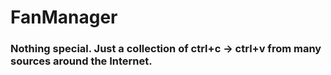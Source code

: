 # FanManager
### Nothing special. Just a collection of ctrl+c -> ctrl+v from many sources around the Internet.
